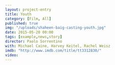 ```yaml
---
layout: project-entry
title: Youth
category: [Film, All]
published: true
img: "/uploads/shaheen-baig-casting-youth.jpg"
date: 2015-05-20 00:00
tags: [example,news,story]
director: Paolo Sorrentino
with: Michael Caine, Harvey Keitel, Rachel Weisz
imdb: "http://www.imdb.com/title/tt3312830/"
video: 
---
```



